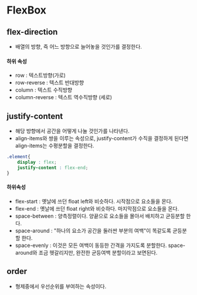 # FlexBox



## flex-direction 

- 배열의 방향, 즉 어느 방향으로 늘어놓을 것인가를 결정한다. 

#### 하위 속성

- row : 텍스트방향(가로)
- row-reverse : 텍스트 반대방향
- column : 텍스트 수직방향
- column-reverse : 텍스트 역수직방향 (세로)



## justify-content

- 해당 방향에서 공간을 어떻게 나눌 것인가를 나타낸다. 
- align-items와 쌍을 이루는 속성으로, justify-content가 수직을 결정하게 된다면 align-items는 수평분할을 결정한다. 

```css
.element{
    display : flex;
   	justify-content : flex-end;
}
```

#### 하위속성 

- flex-start : 옛날에 쓰던 float left와 비슷하다. 시작점으로 요소들을 몬다. 
- flex-end : 옛날에 쓰던 float right와 비슷하다. 마지막점으로 요소들을 몬다. 
- space-between : 양측정렬이다. 양끝으로 요소들을 몰아서 배치하고 균등분할 한다. 
- space-around :  "하나의 요소가 공간을 둘러싼 부분의 여백"이 똑같도록 균등분할 한다.
- space-evenly : 이것은 모든 여백이 동등한 간격을 가지도록 분할한다. space-around와 조금 헷갈리지만, 완전한 균등여백 분할이라고 보면된다. 



## order

- 형제중에서 우선순위를 부여하는 속성이다. 